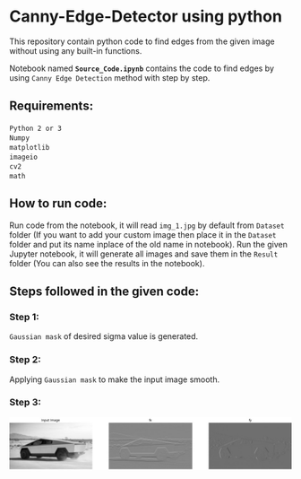 # Canny-Edge-Detector using python
This repository contain python code to find edges from the given image without using any built-in functions.

Notebook named **`Source_Code.ipynb`** contains the code to find edges by using `Canny Edge Detection` method with step by step.

## Requirements:
`Python 2 or 3`\
`Numpy`\
`matplotlib`\
`imageio`\
`cv2`\
`math`

## How to run code:
Run code from the notebook, it will read `img_1.jpg` by default from `Dataset` folder (If you want to add your custom image then place it in the `Dataset` 
folder and put its name inplace of the old name in notebook).
Run the given Jupyter notebook, it will generate all images and save them in the `Result` folder (You can also see the results in the notebook).

## Steps followed in the given code:
### Step 1:
`Gaussian mask` of desired sigma value is generated.
### Step 2:
Applying `Gaussian mask` to make the input image smooth.
### Step 3:
![image text](https://github.com/Mubashir-ul-Islam/Canny-Edge-Detector/blob/main/Readme%20Images/plot_1.jpg)

